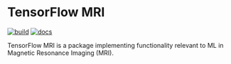 # TensorFlow MRI

[![build](https://github.com/mrphys/tensorflow-mri/actions/workflows/build-package.yml/badge.svg)](https://github.com/mrphys/tensorflow-mri/actions/workflows/build-package.yml)
[![docs](https://readthedocs.org/projects/tensorflow-mri/badge/?version=latest)](https://tensorflow-mri.readthedocs.io/en/latest/?badge=latest)

TensorFlow MRI is a package implementing functionality relevant to ML in
Magnetic Resonance Imaging (MRI).
